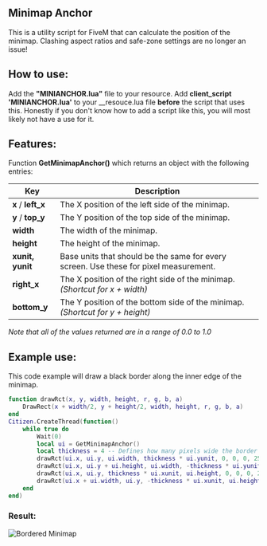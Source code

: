 ## Minimap Anchor
This is a utility script for FiveM that can calculate the position of the minimap.
Clashing aspect ratios and safe-zone settings are no longer an issue!

## How to use:
Add the **"MINIANCHOR.lua"** file to your resource.
Add **client_script 'MINIANCHOR.lua'** to your \_\_resouce.lua file **before** the script that uses this.
Honestly if you don't know how to add a script like this, you will most likely not have a use for it.

## Features:
Function **GetMinimapAnchor()** which returns an object with the following entries:

Key | Description
--- | ---
**x** / **left_x** | The X position of the left side of the minimap.
**y** / **top_y** | The Y position of the top side of the minimap.
**width** | The width of the minimap.
**height** | The height of the minimap.
**xunit, yunit** | Base units that should be the same for every screen. Use these for pixel measurement.
**right_x** | The X position of the right side of the minimap. *(Shortcut for x + width)*
**bottom_y** | The Y position of the bottom side of the minimap. *(Shortcut for y + height)*

*Note that all of the values returned are in a range of 0.0 to 1.0*

## Example use:

This code example will draw a black border along the inner edge of the minimap.
```lua
function drawRct(x, y, width, height, r, g, b, a)
    DrawRect(x + width/2, y + height/2, width, height, r, g, b, a)
end
Citizen.CreateThread(function()
    while true do
        Wait(0)
        local ui = GetMinimapAnchor()
        local thickness = 4 -- Defines how many pixels wide the border is
        drawRct(ui.x, ui.y, ui.width, thickness * ui.yunit, 0, 0, 0, 255)
        drawRct(ui.x, ui.y + ui.height, ui.width, -thickness * ui.yunit, 0, 0, 0, 255)
        drawRct(ui.x, ui.y, thickness * ui.xunit, ui.height, 0, 0, 0, 255)
        drawRct(ui.x + ui.width, ui.y, -thickness * ui.xunit, ui.height, 0, 0, 0, 255)
    end
end)
```
### Result:
![Bordered Minimap](https://i.imgur.com/c4em9KG.png "Bordered Minimap")
